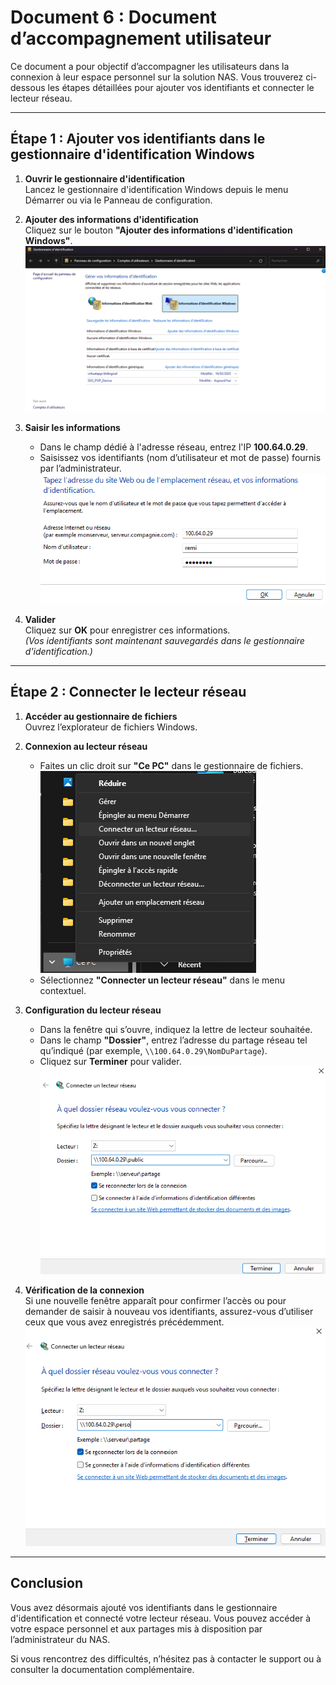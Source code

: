 # Document 6 : Document d’accompagnement utilisateur

Ce document a pour objectif d’accompagner les utilisateurs dans la connexion à leur espace personnel sur la solution NAS. Vous trouverez ci-dessous les étapes détaillées pour ajouter vos identifiants et connecter le lecteur réseau.

---

## Étape 1 : Ajouter vos identifiants dans le gestionnaire d'identification Windows

1. **Ouvrir le gestionnaire d'identification**  
   Lancez le gestionnaire d'identification Windows depuis le menu Démarrer ou via le Panneau de configuration.

2. **Ajouter des informations d'identification**  
   Cliquez sur le bouton **"Ajouter des informations d'identification Windows"**.  
   ![Ajouter des informations d'identification Windows](image10.png)

3. **Saisir les informations**  
   - Dans le champ dédié à l'adresse réseau, entrez l'IP **100.64.0.29**.  
   - Saisissez vos identifiants (nom d’utilisateur et mot de passe) fournis par l’administrateur.  
   ![Saisie des identifiants](image11.png)

4. **Valider**  
   Cliquez sur **OK** pour enregistrer ces informations.  
   *(Vos identifiants sont maintenant sauvegardés dans le gestionnaire d'identification.)*

---

## Étape 2 : Connecter le lecteur réseau

1. **Accéder au gestionnaire de fichiers**  
   Ouvrez l’explorateur de fichiers Windows.

2. **Connexion au lecteur réseau**  
   - Faites un clic droit sur **"Ce PC"** dans le gestionnaire de fichiers.  
     ![Clic droit sur "Ce PC"](image12.png)
   - Sélectionnez **"Connecter un lecteur réseau"** dans le menu contextuel.

3. **Configuration du lecteur réseau**  
   - Dans la fenêtre qui s’ouvre, indiquez la lettre de lecteur souhaitée.  
   - Dans le champ **"Dossier"**, entrez l’adresse du partage réseau tel qu’indiqué (par exemple, `\\100.64.0.29\NomDuPartage`).  
   - Cliquez sur **Terminer** pour valider.  
   ![Configuration du lecteur réseau](image13.png)

4. **Vérification de la connexion**  
   Si une nouvelle fenêtre apparaît pour confirmer l’accès ou pour demander de saisir à nouveau vos identifiants, assurez-vous d’utiliser ceux que vous avez enregistrés précédemment.  
   ![Confirmation de connexion au lecteur réseau](image14.png)

---

## Conclusion

Vous avez désormais ajouté vos identifiants dans le gestionnaire d'identification et connecté votre lecteur réseau. Vous pouvez accéder à votre espace personnel et aux partages mis à disposition par l’administrateur du NAS.

Si vous rencontrez des difficultés, n’hésitez pas à contacter le support ou à consulter la documentation complémentaire.
